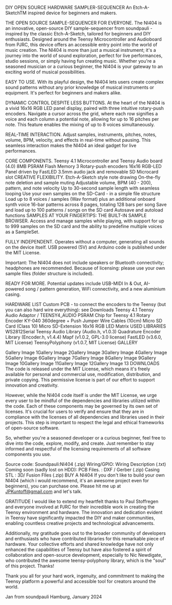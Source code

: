 
DIY OPEN SOURCE HARDWARE SAMPLER-SEQUENCER
An Etch-A-SketchTM inspired device for beginners and makers.

THE OPEN SOURCE SAMPLE-SEQUENCER FOR EVERYONE.
The NI404 is an innovative, open-source DIY sample-sequencer from soundpauli - inspired by the classic Etch-A-Sketch, tailored for beginners and DIY enthusiasts. Designed around the Teensy Microcontroller and Audioboard from PJRC, this device offers an accessible entry point into the world of music creation.
The NI404 is more than just a musical instrument; it's a journey into the world of sound exploration, perfect for live performances, studio sessions, or simply having fun creating music. Whether you're a seasoned musician or a curious beginner, the NI404 is your gateway to an exciting world of musical possibilities.

EASY TO USE.
With its playful design, the NI404 lets users create complex sound patterns without any prior knowledge of musical instruments or equipment. It's perfect for beginners and makers alike.

DYNAMIC CONTROL DESPITE
LESS BUTTONS.
At the heart of the NI404 is a vivid 16x16 RGB LED panel display, paired with three intuitive rotary-push encoders. Navigate a cursor across the grid, where each row signifies a voice and each column a potential note, allowing for up to 16 pitches per note. This feature enables the mixing of up to 8 voices simultaneously.

REAL-TIME INTERACTION.
Adjust samples, instruments, pitches, notes, volume, BPM, velocity, and effects in real-time without pausing. This seamless interaction makes the NI404 an ideal gadget for live performances.

CORE COMPONENTS.
Teensy 4.1 Microcontroller and Teensy Audio board (4.0)
8MB PSRAM Flash Memory
3 Rotary-push encoders
16x16 RGB-LED Panel driven by FastLED
3.5mm audio jack and removable SD Microcard slot
CREATIVE FLEXIBILITY.
Etch-A-Sketch style note drawing
On-the-fly note deletion and sample muting
Adjustable volume, BPM (40 - 200), pattern, and note velocity
Up to 30-second sample length with seamless looping
Use your own samples on the SD-Card - in a simple file structure
Load up to 8 voices / samples (Wav format) plus an additional onboard synth voice
16-bar patterns across 8 pages, totaling 128 bars per song
Save and load up to 100 patterns / songs on the SD card
Autosave and autoload functions
SAMPLES AT YOUR FINGERTIPS:
THE BUILT-IN SAMPLE BROWSER.
Access and manage samples while playing, with support for up to 999 samples on the SD card and the ability to predefine multiple voices as a SampleSet.

FULLY INDEPENDENT.
Operates without a computer, generating all sounds on the device itself. USB powered (5V) and Arduino code is published under the MIT License.

Important: The NI404 does not include speakers or Bluetooth connectivity; headphones are recommended. Because of licensing: please use your own sample files (folder structure is included).

READY FOR MORE.
Potential updates include USB-MIDI In & Out, AI-powered song / pattern generation, WiFi connectivity, and a new aluminium casing.

HARDWARE LIST
Custom PCB - to connect the encoders to the Teensy (but you can also hard wire everything): see Downloads
Teensy 4.1
Teensy Audio Adaptor / TEENSY4_AUDIO
PSRAM Chip for Teensy 4.1
Rotary Encoder KY-040 360degree + Push
Jumper Wire Cables (10cm)
Micro SD Card (Class 10)
Micro SD-Extension
16x16 RGB LED Matrix
USED LIBRARIES
WS2812Serial
Teensy Audio Library (Audio.h, v1.0.3)
Quadrature Encoder Library (Encoder.h, v1.4.4)
Mapf (v1.0.2, GPL-3.0 license)
FastLED (v3.6.0, MIT License)
TeensyPolyphony (v1.0.7, MIT License)
GALLERY

Gallery Image 1Gallery Image 2Gallery Image 3Gallery Image 4Gallery Image 5Gallery Image 6Gallery Image 7Gallery Image 8Gallery Image 9Gallery Image 10Gallery Image 11Gallery Image 12Gallery Image 13
DOWNLOADS
The code is released under the MIT License, which means it's freely available for personal and commercial use, modification, distribution, and private copying. This permissive license is part of our effort to support innovation and creativity.

However, while the NI404 code itself is under the MIT License, we urge every user to be mindful of the dependencies and libraries utilized within the code. Each of these components may be governed by its own set of licenses. It's crucial for users to verify and ensure that they are in compliance with the licenses of all dependencies and libraries used in their projects. This step is important to respect the legal and ethical frameworks of open-source software.

So, whether you're a seasoned developer or a curious beginner, feel free to dive into the code, explore, modify, and create. Just remember to stay informed and respectful of the licensing requirements of all software components you use.

Source code: Soundpauli:NI404 (.zip)
Wiring/GPIO: Wiring Description (.txt)
Coming soon (sadly lost on HDD):
PCB Files. : DXF / Gerber (.zip)
Casing STL : 3D/ Fusion FIles (.zip)
BUY A NI404
If you don't like to build your own NI404 (which i would recommend, it's an awesome project even for beginners), you can purchase one. Please hit me up at JPKuntoff@gmail.com and let's talk.

GRATITUDE
I would like to extend my heartfelt thanks to Paul Stoffregen and everyone involved at PJRC for their incredible work in creating the Teensy environment and hardware. The innovation and dedication evident in Teensy have significantly impacted the DIY and maker communities, enabling countless creative projects and technological advancements.

Additionally, my gratitude goes out to the broader community of developers and enthusiasts who have contributed libraries for this remarkable piece of hardware. Your collective efforts and shared knowledge have not only enhanced the capabilities of Teensy but have also fostered a spirit of collaboration and open-source development, especially to Nic Newdigate, who contributed the awesome teensy-polyphony library, which is the "soul" of this project. Thanks!

Thank you all for your hard work, ingenuity, and commitment to making the Teensy platform a powerful and accessible tool for creators around the world.

Jan from soundpauli
Hamburg, January 2024
